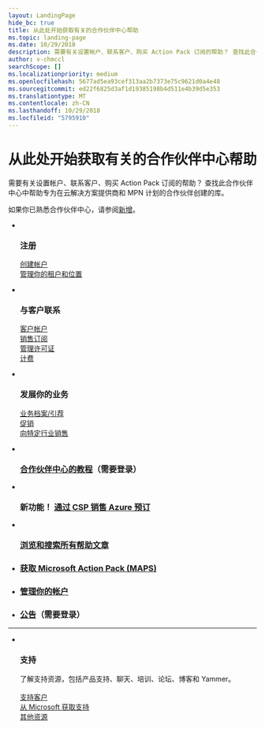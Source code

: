 ```yaml
---
layout: LandingPage
hide_bc: true
title: 从此处开始获取有关的合作伙伴中心帮助
ms.topic: landing-page
ms.date: 10/29/2018
description: 需要有关设置帐户、联系客户、购买 Action Pack 订阅的帮助？ 查找此合作伙伴中心中帮助专为在云解决方案提供商和 MPN 计划的合作伙伴创建的库。 
author: v-chmccl
searchScope: []
ms.localizationpriority: medium
ms.openlocfilehash: 5677ad5ea93cef313aa2b7373e75c9621d0a4e48
ms.sourcegitcommit: ed22f6825d3af1d19385198b4d511e4b39d5e353
ms.translationtype: MT
ms.contentlocale: zh-CN
ms.lasthandoff: 10/29/2018
ms.locfileid: "5795910"
---
```

# <a name="start-here-for-help-with-partner-center"></a>从此处开始获取有关的合作伙伴中心帮助

需要有关设置帐户、联系客户、购买 Action Pack 订阅的帮助？ 查找此合作伙伴中心中帮助专为在云解决方案提供商和 MPN 计划的合作伙伴创建的库。

如果你已熟悉合作伙伴中心，请参阅[新增](/partner-center/whats-new-in-pc)。

<ul id="products1" class="cardsC cols cols3 panelContent singlePanelContent">
    <li>
        <div class="cardSize">
            <div class="cardPadding">
                <div class="card">
                    <div class="cardImageOuter">
                        <div class="cardImage bgdAccent1">
                            <img alt="" src="https://docs.microsoft.com/media/illustrations/sql-get-started-understand.svg" data-linktype="external">
                        </div>
                    </div>
                    <div class="cardText">
                        <h3>注册</h3>
                        <p><a href="/partner-center/mpn-create-a-partner-center-account">创建帐户</a><br /><a href="/partner-center/azure-active-directory-tenants-and-partner-center">管理你的租户和位置</a></p>
                    </div>
                </div>
            </div>
        </div>
    </li>
    <li>
        <div class="cardSize">
            <div class="cardPadding">
                <div class="card">
                    <div class="cardImageOuter">
                        <div class="cardImage bgdAccent1">
                            <img alt="" src="https://docs.microsoft.com/media/illustrations/virtualization-hperv-server-community.svg" data-linktype="external">
                        </div>
                    </div>
                    <div class="cardText">
                        <h3>与客户联系</h3>
                        <p><a href="/partner-center/customer-accounts">客户帐户</a><br /><a href="/partner-center/customer-subscriptions">销售订阅</a><br /><a href="/partner-center/assign-licenses-to-users">管理许可证</a><br /><a href="/partner-center/billing">计费</a></p>
                    </div>
                </div>
            </div>
        </div>
    </li>
    <li>
        <div class="cardSize">
            <div class="cardPadding">
                <div class="card">
                    <div class="cardImageOuter">
                        <div class="cardImage bgdAccent1">
                            <img alt="" src="https://docs.microsoft.com/media/illustrations/biztalk-get-started-scenarios.svg" data-linktype="external">
                        </div>
                    </div>
                    <div class="cardText">
                        <h3>发展你的业务</h3>
                        <p><a href="/partner-center/referrals">业务档案/引荐</a><br /><a href="/partner-center/promotions">促销</a><br /><a href="/partner-center/get-special-pricing-for-offers">向特定行业销售</a></p>
                    </div>
                </div>
            </div>
        </div>
    </li>
</ul>

<ul id="products2" class="cardsF cols cols3 panelContent singlePanelContent">
    <li>
        <div class="cardSize">
            <div class="cardPadding">
                <div class="card">
                    <div class="cardImageOuter">
                        <div class="cardImage">
                            <img alt="" src="https://docs.microsoft.com/media/common/i_portal.svg" data-linktype="external">
                        </div>
                    </div>
                    <div class="cardText">
                        <h3><a href="https://partnercenter.microsoft.com/pcv/redirect?authenticate=true&redirect=%2Fdashboard%2Foverview">合作伙伴中心的教程</a>（需要登录）</h3>
                    </div>
                </div>
            </div>
        </div>
    </li>
    <li>
        <div class="cardSize">
            <div class="cardPadding">
                <div class="card">
                    <div class="cardImageOuter">
                        <div class="cardImage">
                            <img alt="" src="https://docs.microsoft.com/media/common/i_vmm-cloud.svg" data-linktype="external">
                        </div>
                    </div>
                    <div class="cardText">
                        <h3>新功能！ <a href="/partner-center/azure-ri-server-subscriptions">通过 CSP 销售 Azure 预订</a></h3>
                    </div>
                </div>
            </div>
        </div>
    </li>
    <li>
        <div class="cardSize">
            <div class="cardPadding">
                <div class="card">
                    <div class="cardImageOuter">
                        <div class="cardImage">
                            <img alt="" src="https://docs.microsoft.com/media/common/i_form.svg" data-linktype="external">
                        </div>
                    </div>
                    <div class="cardText">
                        <h3><a href="/partner-center/">浏览和搜索所有帮助文章</a></h3>
                    </div>
                </div>
            </div>
        </div>
    </li>
    <li>
        <div class="cardSize">
            <div class="cardPadding">
                <div class="card">
                    <div class="cardText">
                        <h3><a href="/partner-center/mpn-get-action-pack">获取 Microsoft Action Pack (MAPS)</a></h3>
                    </div>
                </div>
            </div>
        </div>
    </li>
    <li>
        <div class="cardSize">
            <div class="cardPadding">
                <div class="card">
                    <div class="cardText">
                        <h3><a href="/partner-center/partner-center-account-setup">管理你的帐户</a></h3>
                    </div>
                </div>
            </div>
        </div>
    </li>
    <li>
        <div class="cardSize">
            <div class="cardPadding">
                <div class="card">
                    <div class="cardText">
                        <h3><a href="https://partnercenter.microsoft.com/pcv/announcements">公告</a>（需要登录）</h3>
                    </div>
                </div>
            </div>
        </div>
    </li>
</ul>
<hr />

<ul id="products3" class="cardsF cols cols3 panelContent singlePanelContent">
    <li>
        <div class="cardSize">
            <div class="cardPadding">
                <div class="card">
                    <div class="cardImageOuter">
                        <div class="cardImage">
                            <img class="x-hidden-focus" alt="" src="https://docs.microsoft.com/media/common/i_support.svg" data-linktype="external">
                        </div>
                    </div>
                    <div class="cardText">
                        <h3>支持</h3>
                        <p>了解支持资源，包括产品支持、聊天、培训、论坛、博客和 Yammer。<br /><br /><a href="/partner-center/customer-support">支持客户</a><br /><a href="/partner-center/support-from-microsoft">从 Microsoft 获取支持</a><br /><a href="https://partnercenter.microsoft.com/partner/support">其他资源</a></p>
                    </div>
                </div>
            </div>
        </div>
    </li>
</ul>
